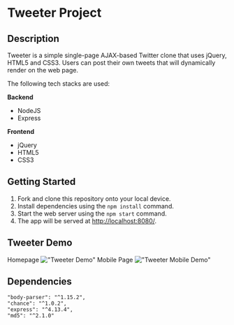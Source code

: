 # Tweeter Project

## Description
Tweeter is a simple single-page AJAX-based Twitter clone that uses jQuery, HTML5 and CSS3. Users can post their own tweets that will dynamically render on the web page.

The following tech stacks are used:

**Backend**

* NodeJS
* Express

**Frontend**

* jQuery
* HTML5
* CSS3

## Getting Started

1. Fork and clone this repository onto your local device.
2. Install dependencies using the `npm install` command.
3. Start the web server using the `npm start` command.
4. The app will be served at <http://localhost:8080/>.

## Tweeter Demo
Homepage
!["Tweeter Demo"](https://github.com/xihai01/tweeter/blob/master/docs/tweeter-demo.gif?raw=true)
Mobile Page
!["Tweeter Mobile Demo"](https://github.com/xihai01/tweeter/blob/master/docs/tweeter-mobile.gif?raw=true)

## Dependencies
    "body-parser": "^1.15.2",
    "chance": "^1.0.2",
    "express": "^4.13.4",
    "md5": "^2.1.0"